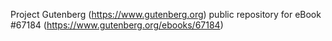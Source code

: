 Project Gutenberg (https://www.gutenberg.org) public repository for eBook #67184 (https://www.gutenberg.org/ebooks/67184)
